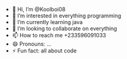 - 👋 Hi, I’m @Koolboi08
- 👀 I’m interested in everything programming 
- 🌱 I’m currently learning java
- 💞️ I’m looking to collaborate on everything 
- 📫 How to reach me +233596091033
- 😄 Pronouns: ...
- ⚡ Fun fact: all about code

<!---
Koolboi08/Koolboi08 is a ✨ special ✨ repository because its `README.md` (this file) appears on your GitHub profile.
You can click the Preview link to take a look at your changes.
--->
